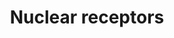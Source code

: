 ---
annotations:
- type: Pathway Ontology
  value: transcription factor mediated signaling pathway
authors:
- E.Tuninsky
- MaintBot
- M.Ramirez
- AlexanderPico
- Ddigles
- Mkutmon
- Eweitz
description: 'Nuclear receptors are a class of proteins found within the interior
  of cells that are responsible for sensing the presence of steroid and thyroid hormones
  and certain other molecules. In response, these receptors work in concert with other
  proteins to regulate the expression of specific genes thereby controlling the development,
  homeostasis, and metabolism of the organism. Nuclear receptors have the ability
  to directly bind to DNA and regulate the expression of adjacent genes, hence these
  receptors are classified as transcription factors. The regulation of gene expression
  by nuclear receptors only happens when a liganda molecule which affects the receptor''s
  behavioris present. More specifically, ligand binding to a nuclear receptor results
  in a conformational change in the receptor which in turn activates the receptor
  resulting in up-regulation of gene expression. A unique property of nuclear receptors
  which differentiate them from other classes of receptors is their ability to directly
  interact with and control the expression of genomic DNA. Consequently nuclear receptors
  play key roles in both embryonic development and adult homeostasis. Source: Wikipedia
  ([[wikipedia:Nuclear_receptor]])'
last-edited: 2021-05-16
organisms:
- Rattus norvegicus
redirect_from:
- /index.php/Pathway:WP217
- /instance/WP217
schema-jsonld:
- '@context': https://schema.org/
  '@id': https://wikipathways.github.io/pathways/WP217.html
  '@type': Dataset
  creator:
    '@type': Organization
    name: WikiPathways
  description: 'Nuclear receptors are a class of proteins found within the interior
    of cells that are responsible for sensing the presence of steroid and thyroid
    hormones and certain other molecules. In response, these receptors work in concert
    with other proteins to regulate the expression of specific genes thereby controlling
    the development, homeostasis, and metabolism of the organism. Nuclear receptors
    have the ability to directly bind to DNA and regulate the expression of adjacent
    genes, hence these receptors are classified as transcription factors. The regulation
    of gene expression by nuclear receptors only happens when a liganda molecule which
    affects the receptor''s behavioris present. More specifically, ligand binding
    to a nuclear receptor results in a conformational change in the receptor which
    in turn activates the receptor resulting in up-regulation of gene expression.
    A unique property of nuclear receptors which differentiate them from other classes
    of receptors is their ability to directly interact with and control the expression
    of genomic DNA. Consequently nuclear receptors play key roles in both embryonic
    development and adult homeostasis. Source: Wikipedia ([[wikipedia:Nuclear_receptor]])'
  keywords:
  - NR1D2
  - Nr2f2
  - Pgr
  - Rorc
  - Nr2f1
  - Nr2f6
  - Rxrg
  - NR2E1
  - Nr5a1
  - RARB
  - Rarg
  - Rora
  - Nr3c1
  - Vdr
  - Ror1
  - Nr0b1
  - Thrb
  - Rxra
  - Nr1i3
  - Esrra
  - Nr4a2
  - Esrrb
  - Rara
  - Ar
  - Rxrb
  - Nr5a2
  - Esr1
  - Thra
  - Nr2c2
  - Esr2
  - Hnf4a
  - Ppara
  - Nr1h2
  - Nr1i2
  - Nr1h3
  - Pparg
  - Ppard
  - Nr4a1
  license: CC0
  name: Nuclear receptors
seo: CreativeWork
title: Nuclear receptors
wpid: WP217
---